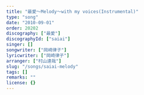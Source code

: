 ```yaml
---
title: "最愛～Melody～with my voices(Instrumental)"
type: "song"
date: "2010-09-01"
order: 20202
discography: ["最愛"]
discographyId: ["saiai"]
singer: []
songwriter: ["岡崎律子"]
lyricwriter: ["岡崎律子"]
arranger: ["村山達哉"]
slug: "/songs/saiai-melody"
tags: []
remarks: ""
license: {}
---
```



